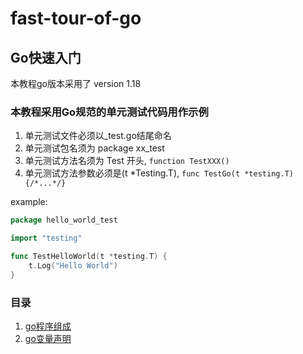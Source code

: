# fast-tour-of-go
## Go快速入门
本教程go版本采用了 version 1.18
### 本教程采用Go规范的单元测试代码用作示例
1. 单元测试文件必须以_test.go结尾命名
2. 单元测试包名须为 package xx_test
3. 单元测试方法名须为 Test 开头, `function TestXXX()`
4. 单元测试方法参数必须是(t *Testing.T), `func TestGo(t *testing.T){/*...*/}`

example:

```go
package hello_world_test

import "testing"

func TestHelloWorld(t *testing.T) {
	t.Log("Hello World")
}
```

### 目录
1. [go程序组成](./program_composition)
2. [go变量声明](./declaration)